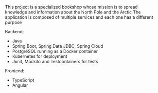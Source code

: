 This project is a specialized bookshop whose mission is to spread knowledge and information about the North Pole and the Arctic
The application is composed of multiple services and each one has a different purpose

Backend:
- Java
- Spring Boot, Spring Data JDBC, Spring Cloud
- PostgreSQL running as a Docker container
- Kubernetes for deployment
- Junit, Mockito and Testcontainers for tests

Frontend:
- TypeScript
- Angular


